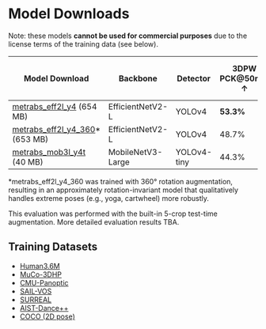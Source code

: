 # Model Downloads

Note: these models **cannot be used for commercial purposes** due to the license terms of the training data (see below).

| Model Download       | Backbone                 | Detector    | 3DPW PCK@50mm ↑  | 3DPW MPJPE ↓ | H36M S9/S11 MPJPE ↓ | 3DHP PCK@150mm ↑ | MuPoTS PCK@150mm ↑ | MuPoTS Abs-MPJPE ↓ | Avg FPS on 3DPW (batched) | Single-person FPS (batched) |
|----------------------|--------------------------|-------------|------------------|--------------|---------------------|------------------|--------------------|--------------------|---------------------------|-----------------------------|
| [metrabs_eff2l_y4](https://omnomnom.vision.rwth-aachen.de/data/metrabs/metrabs_eff2l_y4_20211019.zip) (654 MB)     | EfficientNetV2-L         | YOLOv4      | **53.3%**        | **61.9 mm**  | **41.1 mm**         | **95.7%**        | **94.7%**          | 191.7 mm           | TBA                       | TBA                         |
| [metrabs_eff2l_y4_360](https://omnomnom.vision.rwth-aachen.de/data/metrabs/metrabs_eff2l_y4_360_20211019.zip)* (653 MB)| EfficientNetV2-L         | YOLOv4      | 48.7%            | 66.1 mm      | 47.5 mm             | 95.0%            | 94.1%              | **187.2 mm**       | TBA                       | TBA                         |
| [metrabs_mob3l_y4t](https://omnomnom.vision.rwth-aachen.de/data/metrabs/metrabs_mob3l_y4t_20211019.zip) (40 MB)   | MobileNetV3-Large        | YOLOv4-tiny | 44.3%            | 74.1 mm      | 54.0 mm             | 89.5%            | 91.0%              | 221.3 mm           | **TBA**                   | **TBA**                     |

*metrabs_eff2l_y4_360 was trained with 360° rotation augmentation, resulting in an approximately rotation-invariant model that qualitatively handles extreme poses (e.g., yoga, cartwheel) more robustly.  

This evaluation was performed with the built-in 5-crop test-time augmentation. More detailed evaluation results TBA.

## Training Datasets

- [Human3.6M](http://vision.imar.ro/human3.6m)
- [MuCo-3DHP](https://vcai.mpi-inf.mpg.de/projects/SingleShotMultiPerson/)
- [CMU-Panoptic](http://domedb.perception.cs.cmu.edu/)
- [SAIL-VOS](http://sailvos.web.illinois.edu/_site/index.html)
- [SURREAL](https://www.di.ens.fr/willow/research/surreal/data/)
- [AIST-Dance++](https://google.github.io/aistplusplus_dataset/index.html)
- [COCO (2D pose)](https://cocodataset.org/)
